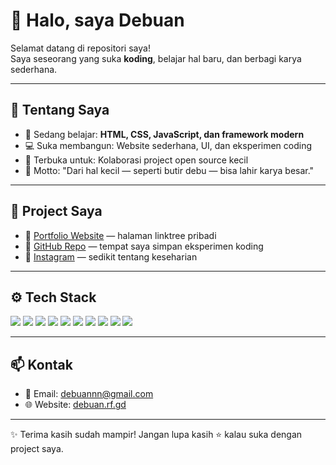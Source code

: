 # 👋 Halo, saya Debuan  

Selamat datang di repositori saya!  
Saya seseorang yang suka **koding**, belajar hal baru, dan berbagi karya sederhana.  

---

## 🚀 Tentang Saya
- 🌱 Sedang belajar: **HTML, CSS, JavaScript, dan framework modern**  
- 💻 Suka membangun: Website sederhana, UI, dan eksperimen coding  
- 🤝 Terbuka untuk: Kolaborasi project open source kecil  
- 🎯 Motto: "Dari hal kecil — seperti butir debu — bisa lahir karya besar."  

---

## 📂 Project Saya
- 🔗 [Portfolio Website](https://debuan.rf.gd) — halaman linktree pribadi  
- 🔗 [GitHub Repo](https://github.com/debuann) — tempat saya simpan eksperimen koding  
- 🔗 [Instagram](https://instagram.com/dhiiii.traaa) — sedikit tentang keseharian  

---

## ⚙️ Tech Stack
<p>
  <img src="https://img.shields.io/badge/Code-HTML-orange?logo=html5" />
  <img src="https://img.shields.io/badge/Code-CSS-blue?logo=css3" />
  <img src="https://img.shields.io/badge/Code-JavaScript-yellow?logo=javascript" />
  <img src="https://img.shields.io/badge/Code-TypeScript-blue?logo=typescript" />
  <img src="https://img.shields.io/badge/Build-Vite-purple?logo=vite" />
  <img src="https://img.shields.io/badge/Framework-React-61DAFB?logo=react" />
  <img src="https://img.shields.io/badge/Framework-Vue-42b883?logo=vue.js" />
  <img src="https://img.shields.io/badge/UI-TailwindCSS-38B2AC?logo=tailwindcss" />
  <img src="https://img.shields.io/badge/Editor-VS%20Code-blue?logo=visualstudiocode" />
  <img src="https://img.shields.io/badge/Host-InfinityFree-lightgrey" />
</p>


---

## 📫 Kontak
- 📧 Email: [debuannn@gmail.com](mailto:debuannn@gmail.com)  
- 🌐 Website: [debuan.rf.gd](https://debuan.rf.gd)  

---

✨ Terima kasih sudah mampir! Jangan lupa kasih ⭐ kalau suka dengan project saya.  
